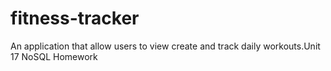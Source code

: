 # fitness-tracker
 An application that allow users to  view create and track daily workouts.Unit 17 NoSQL Homework
